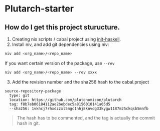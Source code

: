 # Plutarch-starter

## How do I get this project sturucture.
1. Creating nix scripts / cabal project using [init-haskell](https://github.com/masaeedu/init-haskell).
2. Install niv, and add git dependencies using niv:
```sh
niv add <org_name>/<repo_name>
```
If you want certain version of the package, use `--rev`
```sh
niv add <org_name>/<repo_name> --rev xxxx
```
3. Add the revision number and the sha256 hash to the cabal.project
```
source-repository-package
  type: git
  location: https://github.com/plutonomicon/plutarch
  tag: f8b7eb06184112ae2bebdec5a8156010141a05d5
  --sha256: 1vkhcj7rhxdzzxl5mgc1nhj8knvdg33kygw1187m25ckqsb5mnfb
```
> The hash has to be commented, and the tag is actually the commit hash in git.